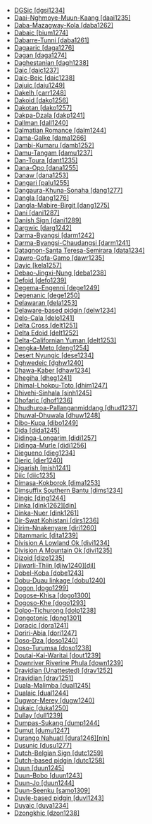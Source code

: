 - [DGSic [dgsi1234]](tree/sign1238/deaf1237/dgsi1234/md.ini)
- [Daai-Nghmoye-Muun-Kaang [daai1235]](tree/sino1245/kuki1245/kuki1246/peri1260/sout3160/choi1241/daai1235/md.ini)
- [Daba-Mazagway-Kola [daba1262]](tree/afro1255/chad1250/bium1280/sout3145/bium1274/daba1262/md.ini)
- [Dabaic [bium1274]](tree/afro1255/chad1250/bium1280/sout3145/bium1274/md.ini)
- [Dabarre-Tunni [daba1261]](tree/afro1255/cush1243/east2699/lowl1267/sout3055/main1283/omot1245/east2653/daba1261/md.ini)
- [Dagaaric [daga1276]](tree/atla1278/volt1241/nort3149/gura1261/cent2243/nort2777/bwam1248/otiv1239/nucl1743/gurm1247/west2461/nucl1748/nort3234/safa1246/daga1276/md.ini)
- [Dagan [daga1274]](tree/daga1274/md.ini)
- [Daghestanian [dagh1238]](tree/nakh1245/dagh1238/md.ini)
- [Daic [daic1237]](tree/taik1256/kamt1241/daic1238/daic1237/md.ini)
- [Daic-Beic [daic1238]](tree/taik1256/kamt1241/daic1238/md.ini)
- [Dajuic [daju1249]](tree/daju1249/md.ini)
- [Dakelh [carr1248]](tree/atha1245/atha1246/atha1247/cent2370/carr1250/carr1248/md.ini)
- [Dakoid [dako1256]](tree/atla1278/volt1241/benu1247/bant1294/nort3168/dako1256/md.ini)
- [Dakotan [dako1257]](tree/siou1252/core1249/miss1254/dako1257/md.ini)
- [Dakpa-Dzala [dakp1241]](tree/sino1245/bodi1256/bodi1257/dakp1241/md.ini)
- [Dallman [dall1240]](tree/nucl1709/fini1244/huon1246/west2795/crom1234/dall1240/md.ini)
- [Dalmatian Romance [dalm1244]](tree/indo1319/clas1257/ital1284/lati1262/lati1263/impe1234/roma1334/ital1285/ital1286/dalm1244/md.ini)
- [Dama-Galke [dama1266]](tree/atla1278/volt1241/nort3149/came1255/mbum1257/nort2773/dama1266/md.ini)
- [Dambi-Kumaru [damb1252]](tree/aust1307/mala1545/east2712/ocea1241/west2818/nort3206/huon1245/sout2878/buan1245/mume1239/damb1252/md.ini)
- [Damu-Tangam [damu1237]](tree/sino1245/macr1268/tani1259/prew1234/damu1237/md.ini)
- [Dan-Toura [dant1235]](tree/mand1469/east2697/sout3140/guro1245/guro1246/dant1235/md.ini)
- [Dana-Opo [dana1255]](tree/koma1264/opuu1238/dana1255/md.ini)
- [Danaw [dana1253]](tree/aust1307/mala1545/grea1284/dana1253/md.ini)
- [Dangari [palu1255]](tree/indo1319/clas1257/indo1320/indo1321/midd1375/dard1244/nucl1819/shin1270/west2860/palu1255/md.ini)
- [Dangaura-Khuna-Sonaha [dang1277]](tree/indo1319/clas1257/indo1320/indo1321/midd1375/cont1248/midl1245/shau1239/biha1245/thar1284/east2316/dang1277/md.ini)
- [Dangla [dang1276]](tree/afro1255/chad1250/east2632/east2633/east2709/dang1275/dang1276/md.ini)
- [Dangla-Mabire-Birgit [dang1275]](tree/afro1255/chad1250/east2632/east2633/east2709/dang1275/md.ini)
- [Dani [dani1287]](tree/nucl1709/dani1287/md.ini)
- [Danish Sign [dani1289]](tree/sign1238/deaf1237/lsfi1234/west2993/dani1289/md.ini)
- [Dargwic [darg1242]](tree/nakh1245/dagh1238/darg1242/md.ini)
- [Darma-Byangsi [darm1242]](tree/sino1245/bodi1256/tibe1275/east2777/pith1234/darm1241/darm1242/md.ini)
- [Darma-Byangsi-Chaudangsi [darm1241]](tree/sino1245/bodi1256/tibe1275/east2777/pith1234/darm1241/md.ini)
- [Datagnon-Santa Teresa-Semirara [data1234]](tree/aust1307/mala1545/grea1284/cent2246/bisa1268/west2820/kuya1251/data1234/md.ini)
- [Dawro-Gofa-Gamo [dawr1235]](tree/gong1255/omet1238/nort3161/cent2046/dawr1235/md.ini)
- [Dayic [kela1257]](tree/aust1307/mala1545/nort3253/nort3171/kela1257/md.ini)
- [Debao-Jingxi-Nung [deba1238]](tree/taik1256/kamt1241/daic1238/daic1237/cent2251/deba1238/md.ini)
- [Defoid [defo1239]](tree/atla1278/volt1241/benu1247/defo1239/md.ini)
- [Degema-Engenni [dege1249]](tree/atla1278/volt1241/benu1247/akpe1249/edoi1239/delt1252/dege1249/md.ini)
- [Degenanic [dege1250]](tree/nucl1709/fini1244/fini1245/waru1269/nucl1777/dege1250/md.ini)
- [Delawaran [dela1253]](tree/algi1248/algo1256/algo1257/east2700/dela1253/md.ini)
- [Delaware-based pidgin [delw1234]](tree/pidg1258/delw1234/md.ini)
- [Delo-Cala [delo1241]](tree/atla1278/volt1241/nort3149/gura1261/cent2243/sout3164/grus1239/east2740/east2397/temc1234/bago1247/delo1241/md.ini)
- [Delta Cross [delt1251]](tree/atla1278/volt1241/benu1247/delt1251/md.ini)
- [Delta Edoid [delt1252]](tree/atla1278/volt1241/benu1247/akpe1249/edoi1239/delt1252/md.ini)
- [Delta-Californian Yuman [delt1253]](tree/coch1271/yuma1250/gene1244/delt1253/md.ini)
- [Dengka-Meto [deng1254]](tree/aust1307/mala1545/timo1265/rote1234/west2955/deng1254/md.ini)
- [Desert Nyungic [dese1234]](tree/pama1250/dese1234/md.ini)
- [Dghwedeic [dghw1240]](tree/afro1255/chad1250/bium1280/nort3156/marg1267/mand1472/dghw1240/md.ini)
- [Dhawa-Kaber [dhaw1234]](tree/pama1250/pama1251/sout3141/coas1313/dhaw1234/md.ini)
- [Dhegiha [dheg1241]](tree/siou1252/core1249/miss1254/dheg1241/md.ini)
- [Dhimal-Lhokpu-Toto [dhim1247]](tree/sino1245/dhim1247/md.ini)
- [Dhivehi-Sinhala [sinh1245]](tree/indo1319/clas1257/indo1320/indo1321/midd1375/sinh1245/md.ini)
- [Dhofaric [dhof1236]](tree/afro1255/semi1276/west2786/cent2236/arab1394/arab1395/arab1393/nort3402/dhof1236/md.ini)
- [Dhudhuroa-Pallanganmiddang [dhud1237]](tree/pama1250/sout3135/vict1234/east2706/dhud1237/md.ini)
- [Dhuwal-Dhuwala [dhuw1248]](tree/pama1250/yuul1239/sout3142/sout3149/dhuw1248/md.ini)
- [Dibo-Kupa [dibo1249]](tree/atla1278/volt1241/benu1247/ebir1244/nupe1252/nupo1239/dibo1249/md.ini)
- [Dida [dida1245]](tree/krua1234/east2415/dida1244/dida1245/md.ini)
- [Didinga-Longarim [didi1257]](tree/surm1244/sout2836/sout2838/didi1256/didi1257/md.ini)
- [Didinga-Murle [didi1256]](tree/surm1244/sout2836/sout2838/didi1256/md.ini)
- [Diegueno [dieg1234]](tree/coch1271/yuma1250/gene1244/delt1253/dieg1234/md.ini)
- [Dieric [dier1240]](tree/pama1250/karn1253/cent2016/west2438/pirl1239/dier1240/md.ini)
- [Digarish [mish1241]](tree/sino1245/mish1241/md.ini)
- [Diic [diic1235]](tree/atla1278/volt1241/nort3149/came1255/samb1322/samb1323/sout3238/diic1235/md.ini)
- [Dimasa-Kokborok [dima1253]](tree/sino1245/brah1260/bodo1279/boro1284/dima1253/md.ini)
- [Dimsuffix Southern Bantu [dims1234]](tree/atla1278/volt1241/benu1247/bant1294/sout3152/narr1281/east2731/sout3387/nucl1826/dims1234/md.ini)
- [Dingic [ding1244]](tree/atla1278/volt1241/benu1247/bant1294/sout3152/narr1281/cent2260/west2968/nzad1235/lwer1234/ding1244/md.ini)
- [Dinka [dink1262][din]](tree/nilo1247/west2493/dink1261/dink1262/md.ini)
- [Dinka-Nuer [dink1261]](tree/nilo1247/west2493/dink1261/md.ini)
- [Dir-Swat Kohistani [dirs1236]](tree/indo1319/clas1257/indo1320/indo1321/midd1375/dard1244/nucl1819/kohi1251/dirs1236/md.ini)
- [Dirim-Nnakenyare [diri1260]](tree/atla1278/volt1241/benu1247/bant1294/nort3168/dako1256/tara1325/diri1260/md.ini)
- [Ditammaric [dita1239]](tree/atla1278/volt1241/nort3149/gura1261/cent2243/nort2777/bwam1248/otiv1239/nucl1743/otiv1240/waam1245/taya1258/dita1239/md.ini)
- [Division A Lowland Ok [divi1234]](tree/nucl1709/cent2116/awyu1265/okok1235/okkk1242/lowl1259/divi1234/md.ini)
- [Division A Mountain Ok [divi1235]](tree/nucl1709/cent2116/awyu1265/okok1235/okkk1242/moun1253/divi1235/md.ini)
- [Dizoid [dizo1235]](tree/dizo1235/md.ini)
- [Djiwarli-Thiin [djiw1240][djl]](tree/pama1250/sout3134/pilb1234/mant1266/djiw1240/md.ini)
- [Dobel-Koba [dobe1243]](tree/aust1307/mala1545/aruu1241/cent2309/dobe1243/md.ini)
- [Dobu-Duau linkage [dobu1240]](tree/aust1307/mala1545/east2712/ocea1241/west2818/papu1253/nucl1744/nort2848/dobu1240/md.ini)
- [Dogon [dogo1299]](tree/dogo1299/md.ini)
- [Dogose-Khisa [dogo1300]](tree/atla1278/volt1241/nort3149/gura1261/cent2243/sout3164/gand1254/dogo1300/md.ini)
- [Dogoso-Khe [dogo1293]](tree/atla1278/volt1241/nort3149/gura1261/cent2243/sout3164/dogo1293/md.ini)
- [Dolpo-Tichurong [dolp1238]](tree/sino1245/bodi1256/bodi1257/oldm1245/tibe1276/late1253/cent2346/sout3216/dolp1238/md.ini)
- [Dongotonic [dong1301]](tree/nilo1247/east2418/teso1247/lotu1248/lotu1249/lopi1244/dong1301/md.ini)
- [Doracic [dora1241]](tree/chib1249/core1252/isth1243/dora1241/md.ini)
- [Doriri-Abia [dori1247]](tree/yare1250/dori1247/md.ini)
- [Doso-Dza [doso1240]](tree/atla1278/volt1241/nort3149/came1255/bikw1235/sout3355/jenn1241/doso1240/md.ini)
- [Doso-Turumsa [doso1238]](tree/doso1238/md.ini)
- [Doutai-Kai-Waritai [dout1239]](tree/lake1255/tari1255/east2502/dout1239/md.ini)
- [Downriver Riverine Phula [down1239]](tree/sino1245/burm1265/lolo1265/lolo1267/nili1235/sout3212/rive1256/down1239/md.ini)
- [Dravidian (Unattested) [drav1252]](tree/unat1236/drav1252/md.ini)
- [Dravidian [drav1251]](tree/drav1251/md.ini)
- [Duala-Malimba [dual1245]](tree/atla1278/volt1241/benu1247/bant1294/sout3152/narr1281/bant1295/sawa1251/dual1244/dual1245/md.ini)
- [Dualaic [dual1244]](tree/atla1278/volt1241/benu1247/bant1294/sout3152/narr1281/bant1295/sawa1251/dual1244/md.ini)
- [Dugwor-Merey [dugw1240]](tree/afro1255/chad1250/bium1280/nort3156/marg1267/mofu1249/meri1245/dugw1240/md.ini)
- [Dukaic [duka1250]](tree/atla1278/volt1241/benu1247/kain1275/cent2242/duka1247/duka1250/md.ini)
- [Dullay [dull1239]](tree/afro1255/cush1243/east2699/lowl1267/sout3055/tran1283/dull1239/md.ini)
- [Dumpas-Sukang [dump1244]](tree/aust1307/mala1545/nort3253/saba1285/sout3154/grea1293/dusu1277/rung1260/dump1244/md.ini)
- [Dumut [dumu1247]](tree/nucl1709/cent2116/awyu1265/grea1275/awyu1263/dumu1247/md.ini)
- [Durango Nahuatl [dura1246][nln]](tree/utoa1244/sout3136/cora1261/azte1234/west2809/west2814/west2825/dura1246/md.ini)
- [Dusunic [dusu1277]](tree/aust1307/mala1545/nort3253/saba1285/sout3154/grea1293/dusu1277/md.ini)
- [Dutch-Belgian Sign [dutc1259]](tree/sign1238/deaf1237/lsfi1234/dutc1259/md.ini)
- [Dutch-based pidgin [dutc1258]](tree/pidg1258/dutc1258/md.ini)
- [Duun [duun1245]](tree/mand1469/west2780/samo1308/duun1243/duun1244/samo1309/duun1245/md.ini)
- [Duun-Bobo [duun1243]](tree/mand1469/west2780/samo1308/duun1243/md.ini)
- [Duun-Jo [duun1244]](tree/mand1469/west2780/samo1308/duun1243/duun1244/md.ini)
- [Duun-Seenku [samo1309]](tree/mand1469/west2780/samo1308/duun1243/duun1244/samo1309/md.ini)
- [Duvle-based pidgin [duvl1243]](tree/pidg1258/duvl1243/md.ini)
- [Duyaic [duya1234]](tree/atla1278/volt1241/benu1247/benu1248/west2801/nort3184/koro1301/duya1234/md.ini)
- [Dzongkhic [dzon1238]](tree/sino1245/bodi1256/bodi1257/oldm1245/tibe1276/late1253/sout3217/dzon1238/md.ini)
